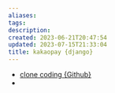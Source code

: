 ```yaml
---
aliases: 
tags: 
description:
created: 2023-06-21T20:47:54
updated: 2023-07-15T21:33:04
title: kakaopay {django}
---
```

- [clone coding {Github}](https://github.com/doyle-flutter/djangoStartApp)
- 
